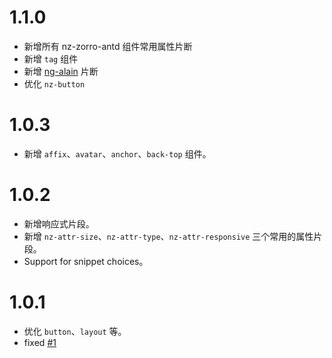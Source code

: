 # 1.1.0

+ 新增所有 nz-zorro-antd 组件常用属性片断
+ 新增 `tag` 组件
+ 新增 [ng-alain](https://github.com/cipchk/ng-alain) 片断
+ 优化 `nz-button`

# 1.0.3

+ 新增 `affix`、`avatar`、`anchor`、`back-top` 组件。

# 1.0.2

+ 新增响应式片段。
+ 新增 `nz-attr-size`、`nz-attr-type`、`nz-attr-responsive` 三个常用的属性片段。
+ Support for snippet choices。

# 1.0.1

+ 优化 `button`、`layout` 等。
+ fixed [#1](https://github.com/cipchk/ng-zorro-vscode/issues/1)
